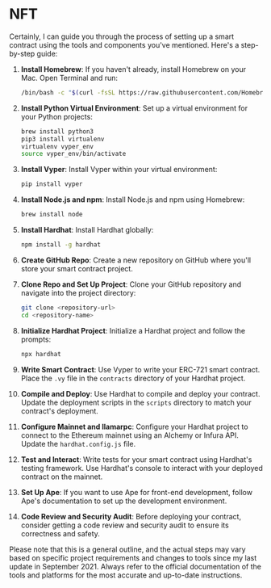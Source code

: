 # NFT

Certainly, I can guide you through the process of setting up a smart contract using the tools and components you've mentioned. Here's a step-by-step guide:

1. **Install Homebrew**:
   If you haven't already, install Homebrew on your Mac. Open Terminal and run:
   ```bash
   /bin/bash -c "$(curl -fsSL https://raw.githubusercontent.com/Homebrew/install/HEAD/install.sh)"
   ```

2. **Install Python Virtual Environment**:
   Set up a virtual environment for your Python projects:
   ```bash
   brew install python3
   pip3 install virtualenv
   virtualenv vyper_env
   source vyper_env/bin/activate
   ```

3. **Install Vyper**:
   Install Vyper within your virtual environment:
   ```bash
   pip install vyper
   ```

4. **Install Node.js and npm**:
   Install Node.js and npm using Homebrew:
   ```bash
   brew install node
   ```

5. **Install Hardhat**:
   Install Hardhat globally:
   ```bash
   npm install -g hardhat
   ```

6. **Create GitHub Repo**:
   Create a new repository on GitHub where you'll store your smart contract project.

7. **Clone Repo and Set Up Project**:
   Clone your GitHub repository and navigate into the project directory:
   ```bash
   git clone <repository-url>
   cd <repository-name>
   ```

8. **Initialize Hardhat Project**:
   Initialize a Hardhat project and follow the prompts:
   ```bash
   npx hardhat
   ```

9. **Write Smart Contract**:
   Use Vyper to write your ERC-721 smart contract. Place the `.vy` file in the `contracts` directory of your Hardhat project.

10. **Compile and Deploy**:
    Use Hardhat to compile and deploy your contract. Update the deployment scripts in the `scripts` directory to match your contract's deployment.

11. **Configure Mainnet and llamarpc**:
    Configure your Hardhat project to connect to the Ethereum mainnet using an Alchemy or Infura API. Update the `hardhat.config.js` file.

12. **Test and Interact**:
    Write tests for your smart contract using Hardhat's testing framework. Use Hardhat's console to interact with your deployed contract on the mainnet.

13. **Set Up Ape**:
    If you want to use Ape for front-end development, follow Ape's documentation to set up the development environment.

14. **Code Review and Security Audit**:
    Before deploying your contract, consider getting a code review and security audit to ensure its correctness and safety.

Please note that this is a general outline, and the actual steps may vary based on specific project requirements and changes to tools since my last update in September 2021. Always refer to the official documentation of the tools and platforms for the most accurate and up-to-date instructions.

